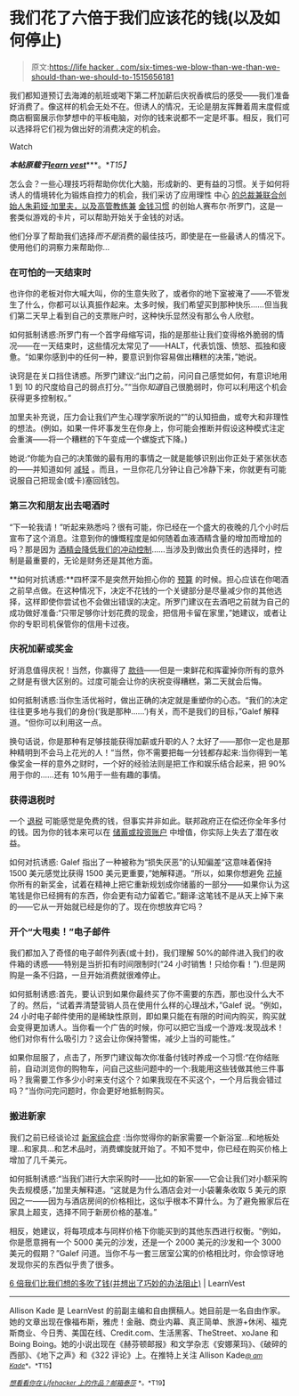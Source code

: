 # 我们花了六倍于我们应该花的钱(以及如何停止)

> 原文:[https://life hacker . com/six-times-we-blow-than-we-than-we-should-than-we-should-to-1515656181](https://lifehacker.com/six-times-we-blow-more-money-than-we-should-and-how-to-1515656181)

我们都知道预订去海滩的航班或喝下第二杯加薪后庆祝香槟后的感受——我们准备好消费了。像这样的机会无处不在。但诱人的情况，无论是朋友挥舞着周末度假或商店橱窗展示你梦想中的平板电脑，对你的钱来说都不一定是坏事。相反，我们可以选择将它们视为做出好的消费决定的机会。

Watch

***本帖原载于***[***learn vest***](http://www.learnvest.com/2014/01/times-we-blow-more-money-than-we-mean-to-and-ingenious-ways-to-stop/)***。**T15】*

怎么会？一些心理技巧将帮助你优化大脑，形成新的、更有益的习惯。关于如何将诱人的情境转化为锻炼自控力的机会，我们采访了应用理性 中心 [的总裁兼联合创始人朱莉娅·加里夫，以及高管教练兼](http://rationality.org/) [金钱习惯](http://www.moneyhabitudes.com/) 的创始人赛布尔·所罗门，这是一套类似游戏的卡片，可以帮助开始关于金钱的对话。

他们分享了帮助我们选择*而不是*消费的最佳技巧，即使是在一些最诱人的情况下。使用他们的洞察力来帮助你…

### 在可怕的一天结束时

也许你的老板对你大喊大叫，你的生意失败了，或者你的地下室被淹了——不管发生了什么，你都可以认真振作起来。太多时候，我们希望买到那种快乐……但当我们第二天早上看到自己的支票账户时，这种快乐显然没有那么令人欣慰。

如何抵制诱惑:所罗门有一个首字母缩写词，指的是那些让我们变得格外脆弱的情况——在一天结束时，这些情况太常见了——HALT，代表饥饿、愤怒、孤独和疲惫。“如果你感到中的任何一种，要意识到你容易做出糟糕的决策，”她说。

诀窍是在关口挡住诱惑。所罗门建议:“出门之前，问问自己感觉如何，有意识地用 1 到 10 的尺度给自己的弱点打分。”“当你*知道*自己很脆弱时，你可以利用这个机会获得更多控制权。”

加里夫补充说，压力会让我们产生心理学家所说的“”的认知扭曲，或夸大和非理性的想法。(例如，如果一件坏事发生在你身上，你可能会推断并假设这种模式注定会重演——将一个糟糕的下午变成一个螺旋式下降。)

她说:“你能为自己的决策做的最有用的事情之一就是能够识别出你正处于紧张状态的——并知道如何 [减轻](http://www.learnvest.com/2012/01/women-and-money-why-we-stress-and-how-to-beat-it/) 。而且，一旦你花几分钟让自己冷静下来，你就更有可能说服自己把现金(或卡)塞回钱包。

### 第三次和朋友出去喝酒时

“下一轮我请！”听起来熟悉吗？很有可能，你已经在一个盛大的夜晚的几个小时后宣布了这个消息。注意到你的慷慨程度是如何随着血液酒精含量的增加而增加的吗？那是因为 [酒精会降低我们的冲动控制](http://www.learnvest.com/2013/12/binge-spending-why-money-alcohol-dont-mix/)……当涉及到做出负责任的选择时，控制是最重要的，无论是财务还是其他方面。

**如何对抗诱惑:**四杯深不是突然开始担心你的 [预算](http://www.learnvest.com/knowledge-center/your-ultimate-budget-guideline-the-502030-rule/) 的时候。担心应该在你喝酒之前早点做。在这种情况下，决定不花钱的一个关键部分是尽量减少你的其他选择，这样即使你尝试也不会做出错误的决定。所罗门建议在去酒吧之前就为自己的成功做好准备:“只带足够你计划花费的现金，把信用卡留在家里，”她建议，或者让你的专职司机保管你的信用卡过夜。

### 庆祝加薪或奖金

好消息值得庆祝！当然，你赢得了 [款待](https://lifehacker.com/how-do-i-ask-for-a-raise-when-i-feel-underpaid-and-over-5843302)——但是一束鲜花和挥霍掉你所有的意外之财是有很大区别的。过度可能会让你的庆祝变得糟糕，第二天就会后悔。

如何抵制诱惑:当你生活优裕时，做出正确的决定就是重塑你的心态。“我们的决定往往更多地与我们的身份(‘我是那种……’)有关，而不是我们的目标，”Galef 解释道。“但你可以利用这一点。

换句话说，你是那种有足够技能获得加薪或升职的人？太好了——那你一定也是那种精明到不会马上花光的人！“当然，你不需要把每一分钱都存起来:当你得到一笔像奖金一样的意外之财时，一个好的经验法则是把工作和娱乐结合起来，把 90%用于你的……还有 10%用于一些有趣的事情。

### 获得退税时

一个 [退税](http://www.learnvest.com/knowledge-center/what-to-do-with-your-tax-refund/) 可能感觉是免费的钱，但事实并非如此。联邦政府正在偿还你全年多付的钱。因为你的钱本来可以在 [储蓄或投资账户](http://www.learnvest.com/knowledge-center/one-bank-or-many-where-should-i-keep-my-accounts/) 中增值，你实际上失去了潜在收益。

如何对抗诱惑: Galef 指出了一种被称为“损失厌恶”的认知偏差“这意味着保持 1500 美元感觉比获得 1500 美元更重要，”她解释道。“所以，如果你想避免 [花掉](https://lifehacker.com/nine-smart-and-fun-things-to-do-with-your-tax-refund-5902603) 你所有的新奖金，试着在精神上把它重新规划成你储蓄的一部分——如果你认为这笔钱是你已经拥有的东西，你会更有动力留着它。”翻译:这笔钱不是从天上掉下来的——它从一开始就已经是你的了。现在你想放弃它吗？

### 开个“大甩卖！”电子邮件

我们都加入了奇怪的电子邮件列表(或十封)，我们理解 50%的邮件进入我们的收件箱的诱惑——特别是当折扣有时间限制时(“24 小时销售！只给你看！”).但是网购是一条不归路，一旦开始消费就很难停止。

如何抵制诱惑:首先，要认识到如果你最终买了你不需要的东西，那也没什么大不了的。然后，“试着弄清楚营销人员在使用什么样的心理战术，”Galef 说。“例如，24 小时电子邮件使用的是稀缺性原则，即如果只能在有限的时间内购买，购买就会变得更加诱人。当你看一个广告的时候，你可以把它当成一个游戏:发现战术！他们对你有什么吸引力？这会让你保持警惕，减少上当的可能性。”

如果你屈服了，点击了，所罗门建议每次你准备付钱时养成一个习惯:“在你结账前，自动浏览你的购物车，问自己这些问题中的一个:我能用这些钱做其他三件事吗？我需要工作多少小时来支付这个？如果我现在不买这个，一个月后我会错过吗？”当你问完问题时，你会更好地抵制购买。

### 搬进新家

我们之前已经谈论过 [新家综合症](http://www.learnvest.com/2013/09/new-home-syndrome-how-renovating-dreams-can-dig-you-into-a-hole/) :当你觉得你的新家需要一个新浴室…和地板处理…和家具…和艺术品时，消费螺旋就开始了。不知不觉中，你已经在购买价格上增加了几千美元。

如何抵制诱惑:“当我们进行大宗采购时——比如的新家——它会让我们对小额采购失去规模感，”加里夫解释道。“这就是为什么酒店会对一小袋薯条收取 5 美元的原因之一——因为与酒店房间的价格相比，这似乎根本不算什么。为了避免搬家后在家具上超支，选择不同于新房价格的基准。”

相反，她建议，将每项成本与同样价格下你能买到的其他东西进行权衡。“例如，你是愿意拥有一个 5000 美元的沙发，还是一个 2000 美元的沙发和一个 3000 美元的假期？”Galef 问道。当你不与一套三居室公寓的价格相比时，你会惊讶地发现你买的东西似乎贵了很多。

[6 倍我们比我们想的多吹了钱(并想出了巧妙的办法阻止)](http://www.learnvest.com/2014/01/times-we-blow-more-money-than-we-mean-to-and-ingenious-ways-to-stop/) | LearnVest

* * *

Allison Kade 是 LearnVest 的前副主编和自由撰稿人。她目前是一名自由作家。她的文章出现在像福布斯，雅虎！金融、商业内幕、真正简单、旅游+休闲、福克斯商业、今日秀、美国在线、Credit.com、生活黑客、TheStreet、xoJane 和 Boing Boing。她的小说出现在《赫芬顿邮报》和文学杂志《安娜莱玛》、《破碎的西部》、《地下之声》和《322 评论》上。在推特上关注 Allison Kade[<small>*@ am Kade*</small>](http://www.twitter.com/amkade)<small>*。*T15】</small>

[<small>*想看看你在 Lifehacker 上的作品？邮箱*</small>](http://www.shutterstock.com/pic.mhtml?id=125120744)[<small>*泰莎*</small>](https://mail.google.com/mail/?view=cm&fs=1&tf=1&to=tessa@lifehacker.com) <small>*。*T19】</small>